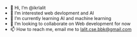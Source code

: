 - 👋 Hi, I’m @ikrlalit
- 👀 I’m interested web devlopment and AI
- 🌱 I’m currently learning AI and machine learning
- 💞️ I’m looking to collaborate on Web development for now
- 📫 How to reach me, email me to lalit.cse.bbk@gmail.com 

<!---
ikrlalit/ikrlalit is a ✨ special ✨ repository because its `README.md` (this file) appears on your GitHub profile.
You can click the Preview link to take a look at your changes.
--->
